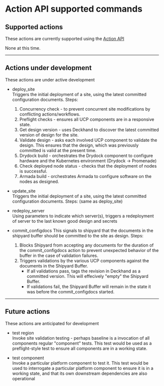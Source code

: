 # Action API supported commands

## Supported actions
These actions are currently supported using the [Action API](API.md#ActionAPI)

None at this time.

----
## Actions under development
These actions are under active development

* deploy_site  
Triggers the initial deployment of a site, using the latest committed
configuration documents. Steps:
  1) Concurrency check - to prevent concurrent site modifications by
  conflicting actions/workflows.
  2) Preflight checks - ensures all UCP components are in a responsive state.
  3) Get design version - uses Deckhand to discover the latest committed
  version of design for the site.
  4) Validate design - asks each involved UCP component to validate the design.
  This ensures that the design, which was previously committed is valid at the
  present time.
  5) Drydock build - orchestrates the Drydock component to configure hardware
  and the Kubernetes environment (Drydock -> Promenade)
  6) Check deployed node status - checks that the deployment of nodes is
  successful.
  7) Armada build - orchestrates Armada to configure software on the nodes as
  designed.

* update_site  
Triggers the initial deployment of a site, using the latest committed
configuration documents. Steps: (same as deploy_site)

* redeploy_server  
Using parameters to indicate which server(s), triggers a redeployment of server
to the last known good design and secrets

* commit_configdocs
This signals to shipyard that the documents in the shipyard buffer should be
committed to the site as design. Steps:
  1) Blocks Shipyard from accepting any documents for the duration of the
  commit_configdocs action to prevent unexpected behavior of the buffer in the
  case of validation failures.
  2) Triggers validations by the various UCP components against the documents
  in the Shipyard Buffer.
     * If all validations pass, tags the revision in Deckhand as a committed
     version. This will effecively "empty" the Shipyard Buffer.
     * If validations fail, the Shipyard Buffer will remain in the state it
     was before the commit_configdocs started.

---
## Future actions
These actions are anticipated for development
* test region  
Invoke site validation testing - perhaps baseline is a invocation of all
components regular "component" tests. This test would be used as a
preflight-style test to ensure all components are in a working state.

* test component  
Invoke a particular platform component to test it. This test would be used to
interrogate a particular platform component to ensure it is in a working state,
and that its own downstream dependencies are also operational
